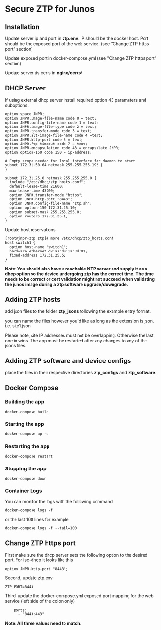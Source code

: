 # Secure ZTP for Junos

## Installation

Update server ip and port in **ztp.env**. IP should be the docker host. Port should be the exposed port of the web service. (see "Change ZTP https port" section)

Update exposed port in docker-compose.yml (see "Change ZTP https port" section)

Update server tls certs in **nginx/certs/**

<div style="page-break-after: always"></div>

## DHCP Server
If using external dhcp server install required option 43 parameters and suboptions.

```
option space JNPR;
option JNPR.image-file-name code 0 = text;
option JNPR.config-file-name code 1 = text;
option JNPR.image-file-type code 2 = text;
option JNPR.transfer-mode code 3 = text;
option JNPR.alt-image-file-name code 4 =text;
option JNPR.http-port code 5 = text;
option JNPR.ftp-timeout code 7 = text;
option JNPR-encapsulation code 43 = encapsulate JNPR;
option option-150 code 150 = ip-address;

# Empty scope needed for local interface for daemon to start
subnet 172.31.50.64 netmask 255.255.255.192 {
}

subnet 172.31.25.0 netmask 255.255.255.0 {
  include "/etc/dhcp/ztp_hosts.conf";
  default-lease-time 21600;
  max-lease-time 43200;
  option JNPR.transfer-mode "https";
  option JNPR.http-port "8443";
  option JNPR.config-file-name "ztp.sh";
  option option-150 172.31.25.10;
  option subnet-mask 255.255.255.0;
  option routers 172.31.25.1;
}
```

Update host reservations
```
[root@jnpr-ztp ztp]# more /etc/dhcp/ztp_hosts.conf
host switch1 {
  option host-name "switch1";
  hardware ethernet d8:a7:d0:1a:3d:02;
  fixed-address 172.31.25.5;
}
```

**Note: You should also have a reachable NTP server and supply it as a dhcp option so the device undergoing ztp has the correct time. The time needs to be correct or cert validation might not succeed when validating the junos image during a ztp software upgrade/downgrade.**
<div style="page-break-after: always"></div>

## Adding ZTP hosts

add json files to the folder **ztp_jsons** following the example entry format.

you can name the files however you'd like as long as the extension is json. i.e. site1.json

Please note, site IP addresses must not be overlapping. Otherwise the last one in wins. The app must be restarted after any changes to any of the jsons files.

## Adding ZTP software and device configs

place the files in their respective directories **ztp_configs** and **ztp_software**.
<div style="page-break-after: always"></div>

## Docker Compose

### Building the app

```
docker-compose build
```

### Starting the app

```
docker-compose up -d
```

### Restarting the app

```
docker-compose restart
```

### Stopping the app

```
docker-compose down
```

### Container Logs

You can monitor the logs with the following command

```
docker-compose logs -f
```

or the last 100 lines for example

```
docker-compose logs -f --tail=100
```
<div style="page-break-after: always"></div>

## Change ZTP https port

First make sure the dhcp server sets the following option to the desired port. For isc-dhcp it looks like this
```
option JNPR.http-port "8443";
```

Second, update ztp.env
```
ZTP_PORT=8443
```

Third, update the docker-compose.yml exposed port mapping for the web service (left side of the colon only)
```
    ports:
      - "8443:443"
```

**Note: All three values need to match.**